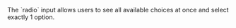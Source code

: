 <p class="abstract">The `radio` input allows users to see all available choices at once and select exactly 1 option.</p>
